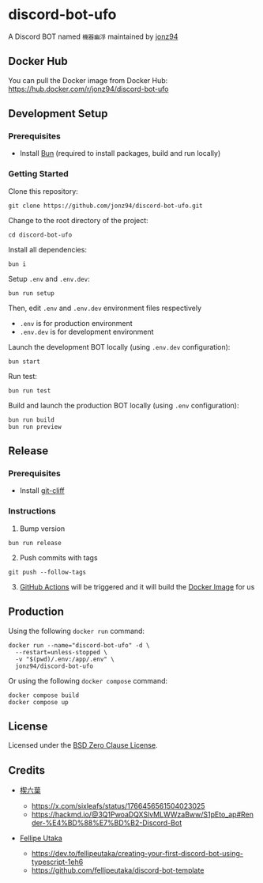 # discord-bot-ufo

A Discord BOT named `機器幽浮` maintained by [jonz94](https://github.com/jonz94)

## Docker Hub

You can pull the Docker image from Docker Hub: https://hub.docker.com/r/jonz94/discord-bot-ufo

## Development Setup

### Prerequisites

- Install [Bun](https://bun.sh) (required to install packages, build and run locally)

### Getting Started

Clone this repository:

```shell
git clone https://github.com/jonz94/discord-bot-ufo.git
```

Change to the root directory of the project:

```shell
cd discord-bot-ufo
```

Install all dependencies:

```shell
bun i
```

Setup `.env` and `.env.dev`:

```shell
bun run setup
```

Then, edit `.env` and `.env.dev` environment files respectively

- `.env` is for production environment
- `.env.dev` is for development environment

Launch the development BOT locally (using `.env.dev` configuration):

```shell
bun start
```

Run test:

```shell
bun run test
```

Build and launch the production BOT locally (using `.env` configuration):

```shell
bun run build
bun run preview
```

## Release

### Prerequisites

- Install [git-cliff](https://git-cliff.org/)

### Instructions

1. Bump version

```shell
bun run release
```

2. Push commits with tags

```shell
git push --follow-tags
```

3. [GitHub Actions](https://github.com/jonz94/discord-bot-ufo/actions/workflows/build.yml) will be triggered and it will build the [Docker Image](https://hub.docker.com/r/jonz94/discord-bot-ufo) for us

## Production

Using the following `docker run` command:

```shell
docker run --name="discord-bot-ufo" -d \
  --restart=unless-stopped \
  -v "$(pwd)/.env:/app/.env" \
  jonz94/discord-bot-ufo
```

Or using the following `docker compose` command:

```shell
docker compose build
docker compose up
```

## License

Licensed under the [BSD Zero Clause License](./LICENSE).

## Credits

- [楔六葉](https://x.com/sixleafs)
    - https://x.com/sixleafs/status/1766456561504023025
    - https://hackmd.io/@3Q1PwoaDQXSlvMLWWzaBww/S1pEto_ap#Render-%E4%BD%88%E7%BD%B2-Discord-Bot

- [Fellipe Utaka](https://github.com/fellipeutaka)
    - https://dev.to/fellipeutaka/creating-your-first-discord-bot-using-typescript-1eh6
    - https://github.com/fellipeutaka/discord-bot-template
